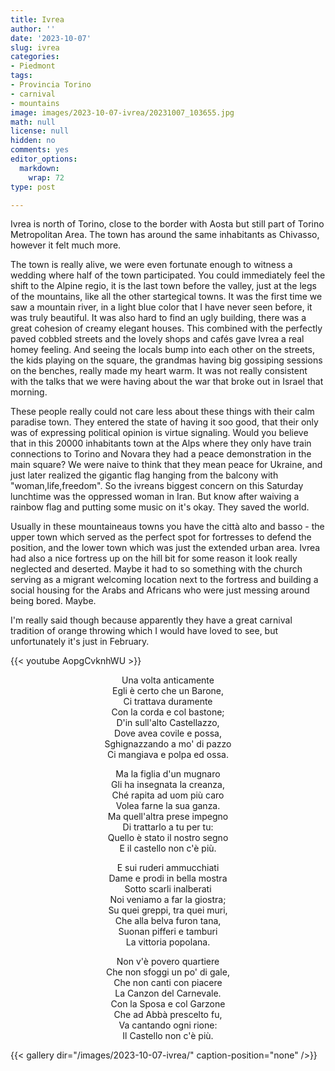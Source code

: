 ```yaml
---
title: Ivrea
author: ''
date: '2023-10-07'
slug: ivrea
categories:
- Piedmont
tags:
- Provincia Torino
- carnival
- mountains
image: images/2023-10-07-ivrea/20231007_103655.jpg
math: null
license: null
hidden: no
comments: yes
editor_options: 
  markdown: 
    wrap: 72
type: post

---
```



Ivrea is north of Torino, close to the border with Aosta but still part of Torino Metropolitan Area. The town has around the same inhabitants as Chivasso, however it felt much more.

The town is really alive, we were even fortunate enough to witness a
wedding where half of the town participated. You could immediately feel
the shift to the Alpine regio, it is the last town before the valley,
just at the legs of the mountains, like all the other startegical towns.
It was the first time we saw a mountain river, in a light blue color
that I have never seen before, it was truly beautiful. It was also hard
to find an ugly building, there was a great cohesion of creamy elegant
houses. This combined with the perfectly paved cobbled streets and the
lovely shops and cafés gave Ivrea a real homey feeling. And seeing the
locals bump into each other on the streets, the kids playing on the
square, the grandmas having big gossiping sessions on the benches,
really made my heart warm. It was not really consistent with the talks
that we were having about the war that broke out in Israel that morning.

These people really could not care less about these things with their
calm paradise town. They entered the state of having it soo good, that
their only was of expressing political opinion is virtue signaling.
Would you believe that in this 20000 inhabitants town at the Alps where
they only have train connections to Torino and Novara they had a peace
demonstration in the main square? We were naive to think that they mean
peace for Ukraine, and just later realized the gigantic flag hanging
from the balcony with "woman,life,freedom". So the ivreans biggest
concern on this Saturday lunchtime was the oppressed woman in Iran. But
know after waiving a rainbow flag and putting some music on it's okay.
They saved the world.



Usually in these mountaineaus towns you have the città alto and basso -
the upper town which served as the perfect spot for fortresses to defend
the position, and the lower town which was just the extended urban area.
Ivrea had also a nice fortress up on the hill bit for some reason it
look really neglected and deserted. Maybe it had to so something with
the church serving as a migrant welcoming location next to the fortress
and building a social housing for the Arabs and Africans who were just
messing around being bored. Maybe.

I'm really said though because apparently they have a great carnival
tradition of orange throwing which I would have loved to see, but
unfortunately it's just in February.

{{< youtube AopgCvknhWU >}}

<center>

Una volta anticamente  
Egli è certo che un Barone,  
Ci trattava duramente  
Con la corda e col bastone;  
D'in sull'alto Castellazzo,  
Dove avea covile e possa,  
Sghignazzando a mo' di pazzo  
Ci mangiava e polpa ed ossa.

Ma la figlia d'un mugnaro  
Gli ha insegnata la creanza,  
Ché rapita ad uom più caro  
Volea farne la sua ganza.  
Ma quell'altra prese impegno  
Di trattarlo a tu per tu:  
Quello è stato il nostro segno  
E il castello non c'è più.

E sui ruderi ammucchiati  
Dame e prodi in bella mostra  
Sotto scarli inalberati  
Noi veniamo a far la giostra;  
Su quei greppi, tra quei muri,  
Che alla belva furon tana,  
Suonan pifferi e tamburi  
La vittoria popolana.

Non v'è povero quartiere  
Che non sfoggi un po' di gale,  
Che non canti con piacere  
La Canzon del Carnevale.  
Con la Sposa e col Garzone  
Che ad Abbà prescelto fu,  
Va cantando ogni rione:  
Il Castello non c'è più.

</center>


{{< gallery dir="/images/2023-10-07-ivrea/" caption-position="none" />}}

